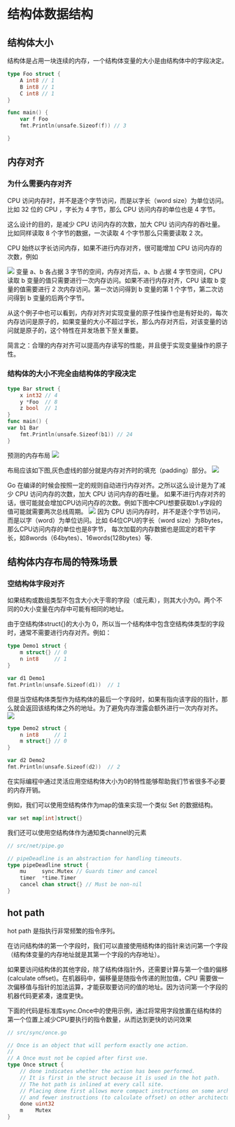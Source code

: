 # 结构体数据结构

## 结构体大小
结构体是占用一块连续的内存，一个结构体变量的大小是由结构体中的字段决定。
```go
type Foo struct {
	A int8 // 1
	B int8 // 1
	C int8 // 1
}

func main() {
	var f Foo
	fmt.Println(unsafe.Sizeof(f)) // 3

}
```

## 内存对齐
### 为什么需要内存对齐
CPU 访问内存时，并不是逐个字节访问，而是以字长（word size）为单位访问。比如 32 位的 CPU ，字长为 4 字节，那么 CPU 访问内存的单位也是 4 字节。

这么设计的目的，是减少 CPU 访问内存的次数，加大 CPU 访问内存的吞吐量。比如同样读取 8 个字节的数据，一次读取 4 个字节那么只需要读取 2 次。

CPU 始终以字长访问内存，如果不进行内存对齐，很可能增加 CPU 访问内存的次数，例如

![](.struct_images/word_size.png)
变量 a、b 各占据 3 字节的空间，内存对齐后，a、b 占据 4 字节空间，CPU 读取 b 变量的值只需要进行一次内存访问。如果不进行内存对齐，CPU 读取 b 变量的值需要进行 2 次内存访问。第一次访问得到 b 变量的第 1 个字节，第二次访问得到 b 变量的后两个字节。

从这个例子中也可以看到，内存对齐对实现变量的原子性操作也是有好处的，每次内存访问是原子的，如果变量的大小不超过字长，那么内存对齐后，对该变量的访问就是原子的，这个特性在并发场景下至关重要。

简言之：合理的内存对齐可以提高内存读写的性能，并且便于实现变量操作的原子性。

### 结构体的大小不完全由结构体的字段决定
```go
type Bar struct {
	x int32 // 4
	y *Foo  // 8
	z bool  // 1
}
func main() {
var b1 Bar
    fmt.Println(unsafe.Sizeof(b1)) // 24
}

```
预测的内存布局
![](.struct_images/wrong_struct_distribution.png)

布局应该如下图,灰色虚线的部分就是内存对齐时的填充（padding）部分。
![](.struct_images/struct_distribution.png)

Go 在编译的时候会按照一定的规则自动进行内存对齐。之所以这么设计是为了减少 CPU 访问内存的次数，加大 CPU 访问内存的吞吐量。
如果不进行内存对齐的话，很可能就会增加CPU访问内存的次数。例如下图中CPU想要获取b1.y字段的值可能就需要两次总线周期。
![](.struct_images/search_b1_y.png)
因为 CPU 访问内存时，并不是逐个字节访问，而是以字（word）为单位访问。比如 64位CPU的字长（word size）为8bytes，那么CPU访问内存的单位也是8字节，
每次加载的内存数据也是固定的若干字长，如8words（64bytes）、16words(128bytes）等.

## 结构体内存布局的特殊场景

### 空结构体字段对齐
如果结构或数组类型不包含大小大于零的字段（或元素），则其大小为0。两个不同的0大小变量在内存中可能有相同的地址。

由于空结构体struct{}的大小为 0，所以当一个结构体中包含空结构体类型的字段时，通常不需要进行内存对齐。例如：
```go
type Demo1 struct {
	m struct{} // 0
	n int8     // 1
}

var d1 Demo1
fmt.Println(unsafe.Sizeof(d1))  // 1
```

但是当空结构体类型作为结构体的最后一个字段时，如果有指向该字段的指针，那么就会返回该结构体之外的地址。为了避免内存泄露会额外进行一次内存对齐。
![](.struct_images/empty_struct.png)
```go
type Demo2 struct {
	n int8     // 1
	m struct{} // 0
}

var d2 Demo2
fmt.Println(unsafe.Sizeof(d2))  // 2
```

在实际编程中通过灵活应用空结构体大小为0的特性能够帮助我们节省很多不必要的内存开销。

例如，我们可以使用空结构体作为map的值来实现一个类似 Set 的数据结构。
```go
var set map[int]struct{}
```

我们还可以使用空结构体作为通知类channel的元素
```go
// src/net/pipe.go

// pipeDeadline is an abstraction for handling timeouts.
type pipeDeadline struct {
	mu     sync.Mutex // Guards timer and cancel
	timer  *time.Timer
	cancel chan struct{} // Must be non-nil
}
```

## hot path
hot path 是指执行非常频繁的指令序列。

在访问结构体的第一个字段时，我们可以直接使用结构体的指针来访问第一个字段（结构体变量的内存地址就是其第一个字段的内存地址）。

如果要访问结构体的其他字段，除了结构体指针外，还需要计算与第一个值的偏移(calculate offset)。在机器码中，偏移量是随指令传递的附加值，CPU 需要做一次偏移值与指针的加法运算，才能获取要访问的值的地址。因为访问第一个字段的机器代码更紧凑，速度更快。

下面的代码是标准库sync.Once中的使用示例，通过将常用字段放置在结构体的第一个位置上减少CPU要执行的指令数量，从而达到更快的访问效果
```go
// src/sync/once.go 

// Once is an object that will perform exactly one action.
//
// A Once must not be copied after first use.
type Once struct {
	// done indicates whether the action has been performed.
	// It is first in the struct because it is used in the hot path.
	// The hot path is inlined at every call site.
	// Placing done first allows more compact instructions on some architectures (amd64/386),
	// and fewer instructions (to calculate offset) on other architectures.
	done uint32
	m    Mutex
}
```
